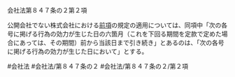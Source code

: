 会社法第８４７条の２第２項

公開会社でない株式会社における[前項](会社法＿＿＿＿第８４７条の２第１項)の規定の適用については、同項中「次の各号に掲げる行為の効力が生じた日の六箇月（これを下回る期間を定款で定めた場合にあっては、その期間）前から当該日まで引き続き」とあるのは、「次の各号に掲げる行為の効力が生じた日において」とする。

#会社法
#会社法/第８４７条の２
#会社法/第８４７条の２/第２項

